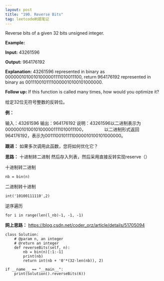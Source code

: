 ```yaml
---
layout: post
title: "190. Reverse Bits"
tag: leetcode刷题笔记
---
```


Reverse bits of a given 32 bits unsigned integer.

**Example:**

**Input:** 43261596

**Output:** 964176192

**Explanation:** 43261596 represented in binary as 00000010100101000001111010011100, 
             return 964176192 represented in binary as 00111001011110000010100101000000.

**Follow up:**
If this function is called many times, how would you optimize it?


给定32位无符号整数的反转位。

**例：**

输入：43261596
输出：964176192
说明：43261596以二进制表示为00000010100101000001111010011100，
              以二进制形式返回964176192，表示为00111001011110000010100101000000。

**跟进：**
如果多次调用此函数，您将如何优化它？

**思路：**
十进制转二进制
然后存入列表，然后采用直接反转实现reserve（）


十进制转二进制
~~~
nb = bin(n)
~~~
二进制转十进制
~~~
int('10100111110',2)
~~~

逆序遍历
~~~
for i in range(len(l_nb)-1, -1, -1)
~~~

**网上思路：**
<https://blog.csdn.net/coder_orz/article/details/51705094>

~~~
class Solution:
    # @param n, an integer
    # @return an integer
    def reverseBits(self, n):
        nb = bin(n)[:1:-1]
        print(nb)
        return int(nb + '0'*(32-len(nb)), 2)

if __name__ == "__main__":
    print(Solution().reverseBits(6))
~~~


